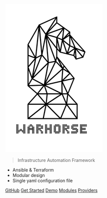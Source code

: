 ![logo](images/logo_full.png)

> Infrastructure Automation Framework

- Ansible & Terraform
- Modular design
- Single yaml configuration file

[GitHub](https://github.com/warhorse/warhorse/)
[Get Started](##getting_started)
[Demo](##demo)
[Modules](##modules#supported-modules)
[Providers](##providers)